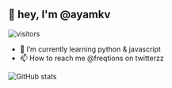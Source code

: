 ## 👋 hey, I'm @ayamkv
![visitors](https://page-views.glitch.me/badge?page_id=ayamkv.ayamkv)

- 🌱 I’m currently learning python & javascript 
- 📫 How to reach me @freqtions on twitterzz

![GitHub stats](https://github-readme-stats.vercel.app/api?username=ayamkv&theme=ayu-mirage&bg_color=00000000)
